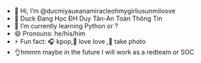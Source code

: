 
- 👋 Hi, I’m @ducmiyaueanamiracleohmygirliusunmiloove
- 👀 Duck Đang Học ĐH Duy Tân-An Toàn Thông Tin 
- 🌱 I’m currently learning Python or ?
- 😄 Pronouns: he/his/him
- ⚡ Fun fact: 🎧 kpop,🍳 love love ,📸 take photo
- 👌hmmm maybe in the future I will work as a redteam or SOC
